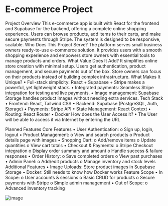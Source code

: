 # E-commerce Project
Project Overview
This e-commerce app is built with React for the frontend and Supabase for the backend, offering a complete online shopping experience. Users can browse products, add items to their carts, and make secure payments through Stripe. The system is designed to be responsive, scalable.
Who Does This Project Serve?
The platform serves small business owners ready-to-use e-commerce solution. It provides users with a smooth shopping experience and empowers store owners with essential tools to manage products and orders.
What Value Does It Add?
It simplifies online store creation with minimal setup. Users get authentication, product management, and secure payments out of the box. Store owners can focus on their products instead of building complex infrastructure.
What Makes It Unique?
•	Full-stack simplicity: React + Supabase + Stripe makes a powerful, yet lightweight stack.
•	Integrated payments: Seamless Stripe integration for testing and live payments.
•	Image management: Supabase Storage handles product images without needing extra services.
Tech Stack
•	Frontend: React, Tailwind CSS
•	Backend: Supabase (PostgreSQL, Auth, Storage)
•	Payments: Stripe API
•	State Management: React Context
•	Routing: React Router
•	Docker
How does the User Access it?
•	The User will be able to access it via Internet by entering the URL

Planned Features
Core Features
•	User Authentication:
o	Sign up, login, logout
•	Product Management:
o	View and search products
o	Product details page with images
•	Shopping Cart:
o	Add/remove items
o	Update quantities
o	View cart totals
•	Checkout & Payments:
o	Stripe Checkout integration
o	Display order summary and amount
o	Handle success & failure responses
•	Order History:
o	Save completed orders
o	View past purchases
•	Admin Panel:
o	Add/edit products
o	Manage inventory and stock levels
Additional Features
•	Image Uploads: Store product images in Supabase Storage
•	Docker: Still needs to know how Docker works
Feature Scope
•	In Scope:
o	User accounts & sessions
o	Basic CRUD for products
o	Secure payments with Stripe
o	Simple admin management
•	Out of Scope:
o	Advanced inventory tracking

![image](https://github.com/user-attachments/assets/92063ab9-e7a1-41b0-b4b0-8dc3b9ecdc79)
